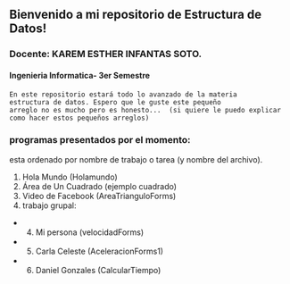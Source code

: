 ## Bienvenido a mi repositorio de Estructura de Datos!
### Docente: KAREM ESTHER INFANTAS SOTO.
#### Ingenieria Informatica- 3er Semestre
~~~
En este repositorio estará todo lo avanzado de la materia 
estructura de datos. Espero que le guste este pequeño 
arreglo no es mucho pero es honesto...  (si quiere le puedo explicar como hacer estos pequeños arreglos)
~~~
### programas presentados por el momento:
 esta ordenado por nombre de trabajo o tarea (y nombre del archivo).
1. Hola Mundo (Holamundo)
2. Área de Un Cuadrado (ejemplo cuadrado)
3. Video de Facebook (AreaTrianguloForms)
4. trabajo grupal:
+  4. Mi persona (velocidadForms) 
+  5. Carla Celeste (AceleracionForms1) 
+  6. Daniel Gonzales (CalcularTiempo)
